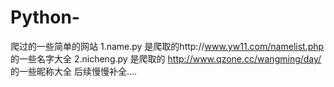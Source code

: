 # Python-
爬过的一些简单的网站
1.name.py 是爬取的http://www.yw11.com/namelist.php 的一些名字大全
2.nicheng.py 是爬取的 http://www.qzone.cc/wangming/day/ 的一些昵称大全
后续慢慢补全....
